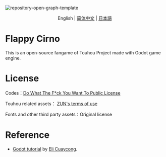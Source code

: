 

![repository-open-graph-template](https://user-images.githubusercontent.com/34388992/127737185-d8a0e478-cf9e-4463-8771-14860f43b49e.png)

<p align="center">
    <span>English</span> 
    |
    <a href="https://github.com/net-oil-man/Flappy-Cirno/blob/main/README-zh-sc.MD">简体中文</a>
    |
    <a href="https://github.com/net-oil-man/Flappy-Cirno/blob/main/README-ja.MD">日本語</a> 
</p>

# Flappy Cirno
This is an open-source fangame of Touhou Project made with Godot game engine.

# License
Codes：[Do What The F*ck You Want To Public License](https://github.com/net-oil-man/Flappy-Cirno/blob/main/LICENSE)

Touhou related assets： [ZUN's terms of use](https://web.archive.org/web/20080724144606/http://www.geocities.co.jp/Playtown-Yoyo/1736/t-081-2.html)

Fonts and other third party assets：Original license

# Reference

- [Godot tutorial](https://youtu.be/Kt1njjNGbSg) by [Eli Cuaycong](https://www.youtube.com/channel/UCoTXIeHJP7_PukZOCK2C2RA).

